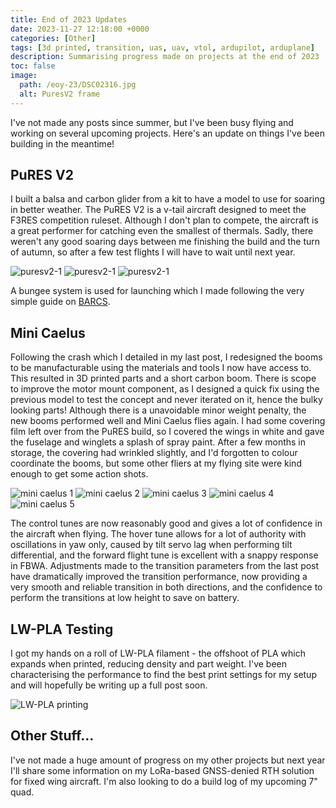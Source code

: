 ```yaml
---
title: End of 2023 Updates
date: 2023-11-27 12:18:00 +0000
categories: [Other]
tags: [3d printed, transition, uas, uav, vtol, ardupilot, arduplane]     # TAG names should always be lowercase
description: Summarising progress made on projects at the end of 2023
toc: false
image:
  path: /eoy-23/DSC02316.jpg
  alt: PuresV2 frame
---
```


I've not made any posts since summer, but I've been busy flying and working on several upcoming projects. Here's an update on things I've been building in the meantime!

## PuRES V2

I built a balsa and carbon glider from a kit to have a model to use for soaring in better weather. The PuRES V2 is a v-tail aircraft designed to meet the F3RES competition ruleset. Although I don't plan to compete, the aircraft is a great performer for catching even the smallest of thermals. Sadly, there weren't any good soaring days between me finishing the build and the turn of autumn, so after a few test flights I will have to wait until next year.

![puresv2-1](/eoy-23/20230816_195353.jpg)
![puresv2-1](/eoy-23/DSC02316.jpg)
![puresv2-1](/eoy-23/DSC02322.jpg)

A bungee system is used for launching which I made following the very simple guide on [BARCS](https://www.barcs.co.uk/forums/topic/9263-f3-res-league-bungees/page/3/).

## Mini Caelus

Following the crash which I detailed in my last post, I redesigned the booms to be manufacturable using the materials and tools I now have access to. This resulted in 3D printed parts and a short carbon boom. There is scope to improve the motor mount component, as I designed a quick fix using the previous model to test the concept and never iterated on it, hence the bulky looking parts! Although there is a unavoidable minor weight penalty, the new booms performed well and Mini Caelus flies again. I had some covering film left over from the PuRES build, so I covered the wings in white and gave the fuselage and winglets a splash of spray paint. After a few months in storage, the covering had wrinkled slightly, and I'd forgotten to colour coordinate the booms, but some other fliers at my flying site were kind enough to get some action shots.

![mini caelus 1](/mini_caelus/DSC_6073.JPG)
![mini caelus 2](/mini_caelus/IMG_4901.JPG)
![mini caelus 3](/mini_caelus/DSC_6061.JPG)
![mini caelus 4](/mini_caelus/DSC_6086.JPG)
![mini caelus 5](/mini_caelus/DSC_6121_2(1).jpg)

The control tunes are now reasonably good and gives a lot of confidence in the aircraft when flying. The hover tune allows for a lot of authority with oscillations in yaw only, caused by tilt servo lag when performing tilt differential, and the forward flight tune is excellent with a snappy response in FBWA. Adjustments made to the transition parameters from the last post have dramatically improved the transition performance, now providing a very smooth and reliable transition in both directions, and the confidence to perform the transitions at low height to save on battery.

## LW-PLA Testing

I got my hands on a roll of LW-PLA filament - the offshoot of PLA which expands when printed, reducing density and part weight. I've been characterising the performance to find the best print settings for my setup and will hopefully be writing up a full post soon.

![LW-PLA printing](/lw-pla/DSC02310.jpg)

## Other Stuff...

I've not made a huge amount of progress on my other projects but next year I'll share some information on my LoRa-based GNSS-denied RTH solution for fixed wing aircraft. I'm also looking to do a build log of my upcoming 7" quad.
